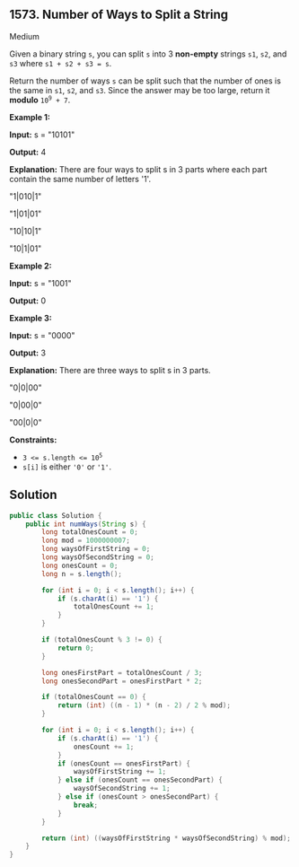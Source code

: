 ## 1573\. Number of Ways to Split a String

Medium

Given a binary string `s`, you can split `s` into 3 **non-empty** strings `s1`, `s2`, and `s3` where `s1 + s2 + s3 = s`.

Return the number of ways `s` can be split such that the number of ones is the same in `s1`, `s2`, and `s3`. Since the answer may be too large, return it **modulo** <code>10<sup>9</sup> + 7</code>.

**Example 1:**

**Input:** s = "10101"

**Output:** 4

**Explanation:** There are four ways to split s in 3 parts where each part contain the same number of letters '1'. 

"1|010|1" 

"1|01|01" 

"10|10|1" 

"10|1|01"

**Example 2:**

**Input:** s = "1001"

**Output:** 0

**Example 3:**

**Input:** s = "0000"

**Output:** 3

**Explanation:** There are three ways to split s in 3 parts. 

"0|0|00" 

"0|00|0" 

"00|0|0"

**Constraints:**

*   <code>3 <= s.length <= 10<sup>5</sup></code>
*   `s[i]` is either `'0'` or `'1'`.

## Solution

```java
public class Solution {
    public int numWays(String s) {
        long totalOnesCount = 0;
        long mod = 1000000007;
        long waysOfFirstString = 0;
        long waysOfSecondString = 0;
        long onesCount = 0;
        long n = s.length();

        for (int i = 0; i < s.length(); i++) {
            if (s.charAt(i) == '1') {
                totalOnesCount += 1;
            }
        }

        if (totalOnesCount % 3 != 0) {
            return 0;
        }

        long onesFirstPart = totalOnesCount / 3;
        long onesSecondPart = onesFirstPart * 2;

        if (totalOnesCount == 0) {
            return (int) ((n - 1) * (n - 2) / 2 % mod);
        }

        for (int i = 0; i < s.length(); i++) {
            if (s.charAt(i) == '1') {
                onesCount += 1;
            }
            if (onesCount == onesFirstPart) {
                waysOfFirstString += 1;
            } else if (onesCount == onesSecondPart) {
                waysOfSecondString += 1;
            } else if (onesCount > onesSecondPart) {
                break;
            }
        }

        return (int) ((waysOfFirstString * waysOfSecondString) % mod);
    }
}
```
